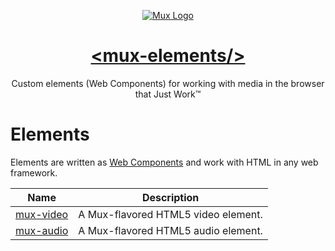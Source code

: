 <p align="center">
  <a href="https://mux.com/">
    <img src="https://avatars.githubusercontent.com/u/16199997?s=200&v=4" alt="Mux Logo">
    <h1 align="center">&lt;mux-elements/&gt;</h1>
  </a>
  <p align="center">
    Custom elements (Web Components) for working with media in the browser that Just Work™
  </p>
</p>

<!--
<p align="center">
    <a href="https://npmcharts.com/compare/mux-embed?minimal=true"><img src="https://img.shields.io/npm/dm/mux-embed.svg?sanitize=true" alt="Downloads"></a>
    <a href="https://www.npmjs.com/package/mux-embed"><img src="https://img.shields.io/npm/v/mux-embed.svg?sanitize=true" alt="Version"></a>
    <a href="https://www.npmjs.com/package/mux-embed"><img src="https://img.shields.io/npm/l/mux-embed.svg?sanitize=true" alt="License"></a>
</p>
-->

# Elements

Elements are written as [Web Components](https://developer.mozilla.org/en-US/docs/Web/Web_Components) and work with HTML in any web framework.

| Name                   | Description                              |
| -----------------------| ---------------------------------------- |
| [mux-video](packages/mux-video) | A Mux-flavored HTML5 video element.      |
| [mux-audio](packages/mux-audio) | A Mux-flavored HTML5 audio element.      |
